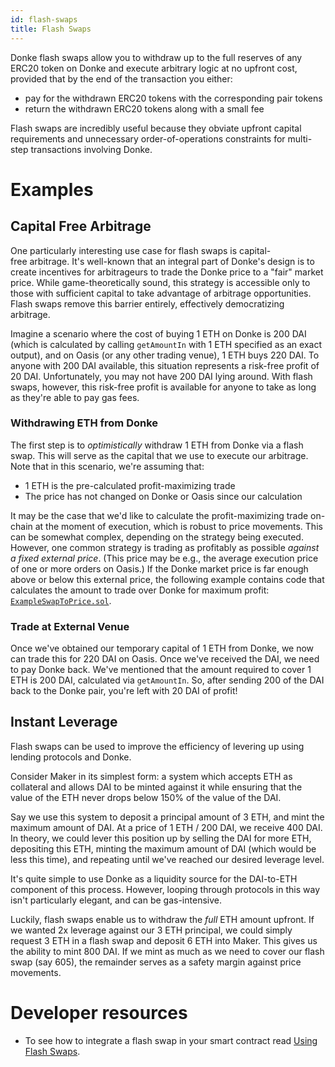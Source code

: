 ```yaml
---
id: flash-swaps
title: Flash Swaps
---
```


Donke flash swaps allow you to withdraw up to the full reserves of any ERC20 token on Donke and execute arbitrary logic at no upfront cost, provided that by the end of the transaction you either:

- pay for the withdrawn ERC20 tokens with the corresponding pair tokens
- return the withdrawn ERC20 tokens along with a small fee

Flash swaps are incredibly useful because they obviate upfront capital requirements and unnecessary order-of-operations constraints for multi-step transactions involving Donke.

# Examples

## Capital Free Arbitrage

One particularly interesting use case for flash swaps is capital-free arbitrage. It's well-known that an integral part of Donke's design is to create incentives for arbitrageurs to trade the Donke price to a "fair" market price. While game-theoretically sound, this strategy is accessible only to those with sufficient capital to take advantage of arbitrage opportunities. Flash swaps remove this barrier entirely, effectively democratizing arbitrage.

Imagine a scenario where the cost of buying 1 ETH on Donke is 200 DAI (which is calculated by calling `getAmountIn` with 1 ETH specified as an exact output), and on Oasis (or any other trading venue), 1 ETH buys 220 DAI. To anyone with 200 DAI available, this situation represents a risk-free profit of 20 DAI. Unfortunately, you may not have 200 DAI lying around. With flash swaps, however, this risk-free profit is available for anyone to take as long as they're able to pay gas fees.

### Withdrawing ETH from Donke

The first step is to _optimistically_ withdraw 1 ETH from Donke via a flash swap. This will serve as the capital that we use to execute our arbitrage. Note that in this scenario, we're assuming that:

- 1 ETH is the pre-calculated profit-maximizing trade
- The price has not changed on Donke or Oasis since our calculation

It may be the case that we'd like to calculate the profit-maximizing trade on-chain at the moment of execution, which is robust to price movements. This can be somewhat complex, depending on the strategy being executed. However, one common strategy is trading as profitably as possible _against a fixed external price_. (This price may be e.g., the average execution price of one or more orders on Oasis.) If the Donke market price is far enough above or below this external price, the following example contains code that calculates the amount to trade over Donke for maximum profit: [`ExampleSwapToPrice.sol`](../../../../contracts/periphery/examples/ExampleSwapToPrice.sol).

### Trade at External Venue

Once we've obtained our temporary capital of 1 ETH from Donke, we now can trade this for 220 DAI on Oasis. Once we've received the DAI, we need to pay Donke back. We've mentioned that the amount required to cover 1 ETH is 200 DAI, calculated via `getAmountIn`. So, after sending 200 of the DAI back to the Donke pair, you're left with 20 DAI of profit!

## Instant Leverage

Flash swaps can be used to improve the efficiency of levering up using lending protocols and Donke.

Consider Maker in its simplest form: a system which accepts ETH as collateral and allows DAI to be minted against it while ensuring that the value of the ETH never drops below 150% of the value of the DAI.

Say we use this system to deposit a principal amount of 3 ETH, and mint the maximum amount of DAI. At a price of 1 ETH / 200 DAI, we receive 400 DAI. In theory, we could lever this position up by selling the DAI for more ETH, depositing this ETH, minting the maximum amount of DAI (which would be less this time), and repeating until we've reached our desired leverage level.

It's quite simple to use Donke as a liquidity source for the DAI-to-ETH component of this process. However, looping through protocols in this way isn't particularly elegant, and can be gas-intensive.

Luckily, flash swaps enable us to withdraw the _full_ ETH amount upfront. If we wanted 2x leverage against our 3 ETH principal, we could simply request 3 ETH in a flash swap and deposit 6 ETH into Maker. This gives us the ability to mint 800 DAI. If we mint as much as we need to cover our flash swap (say 605), the remainder serves as a safety margin against price movements.

# Developer resources

- To see how to integrate a flash swap in your smart contract read [Using Flash Swaps](../../guides/smart-contract-integration/using-flash-swaps).
